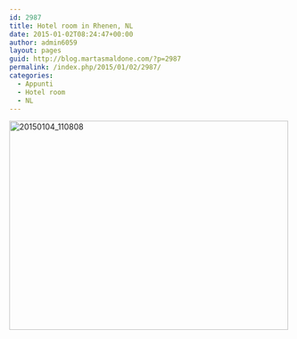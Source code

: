 ```yaml
---
id: 2987
title: Hotel room in Rhenen, NL
date: 2015-01-02T08:24:47+00:00
author: admin6059
layout: pages
guid: http://blog.martasmaldone.com/?p=2987
permalink: /index.php/2015/01/02/2987/
categories:
  - Appunti
  - Hotel room
  - NL
---
```

[<img class="aligncenter wp-image-2989 size-full" src="http://blog.martasmaldone.eu/wp-content/uploads/2015/03/20150104_110808-e1425544245758.jpg" alt="20150104_110808" width="500" height="375" srcset="http://blog.martasmaldone.eu/wp-content/uploads/2015/03/20150104_110808-e1425544245758.jpg 500w, http://blog.martasmaldone.eu/wp-content/uploads/2015/03/20150104_110808-e1425544245758-300x225.jpg 300w" sizes="(max-width: 500px) 100vw, 500px" />](http://blog.martasmaldone.eu/wp-content/uploads/2015/03/20150104_110808-e1425544245758.jpg)